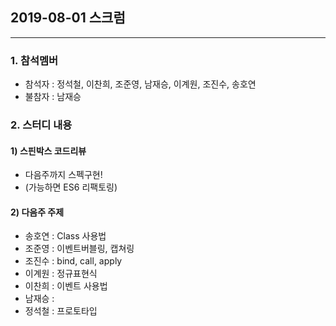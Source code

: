 ## 2019-08-01 스크럼
----

### 1. 참석멤버
- 참석자 : 정석철, 이찬희, 조준영, 남재승, 이계원, 조진수, 송호연
- 불참자 : 남재승

### 2. 스터디 내용
#### 1) 스핀박스 코드리뷰
- 다음주까지 스펙구현!
- (가능하면 ES6 리팩토링)

#### 2) 다음주 주제
- 송호연 : Class 사용법
- 조준영 : 이벤트버블링, 캡쳐링
- 조진수 : bind, call, apply 
- 이계원 : 정규표현식
- 이찬희 : 이벤트 사용법
- 남재승 : 
- 정석철 : 프로토타입
